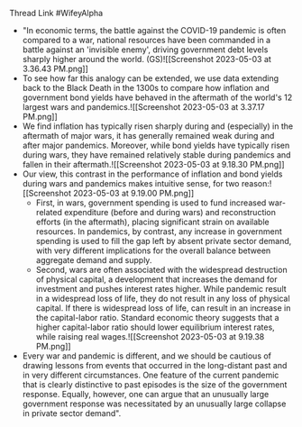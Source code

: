 
Thread Link
#WifeyAlpha 

- "In economic terms, the battle against the COVID-19 pandemic is often compared to a war, national resources have been commanded in a battle against an 'invisible enemy', driving government debt levels sharply higher around the world. (GS)![[Screenshot 2023-05-03 at 3.36.43 PM.png]]
- To see how far this analogy can be extended, we use data extending back to the Black Death in the 1300s to compare how inflation and government bond yields have behaved in the aftermath of the world's 12 largest wars and pandemics.![[Screenshot 2023-05-03 at 3.37.17 PM.png]]
- We find inflation has typically risen sharply during and (especially) in the aftermath of major wars, it has generally remained weak during and after major pandemics. Moreover, while bond yields have typically risen during wars, they have remained relatively stable during pandemics and fallen in their aftermath.![[Screenshot 2023-05-03 at 9.18.30 PM.png]]
- Our view, this contrast in the performance of inflation and bond yields during wars and pandemics makes intuitive sense, for two reason:![[Screenshot 2023-05-03 at 9.19.00 PM.png]]
	- First, in wars, government spending is used to fund increased war-related expenditure (before and during wars) and reconstruction efforts (in the aftermath), placing significant strain on available resources. In pandemics, by contrast, any increase in government spending is used to fill the gap left by absent private sector demand, with very different implications for the overall balance between aggregate demand and supply.
	- Second, wars are often associated with the widespread destruction of physical capital, a development that increases the demand for investment and pushes interest rates higher. While pandemic result in a widespread loss of life, they do not result in any loss of physical capital. If there is widespread loss of life, can result in an increase in the capital-labor ratio. Standard economic theory suggests that a higher capital-labor ratio should lower equilibrium interest rates, while raising real wages.![[Screenshot 2023-05-03 at 9.19.38 PM.png]]
- Every war and pandemic is different, and we should be cautious of drawing lessons from events that occurred in the long-distant past and in very different circumstances. One feature of the current pandemic that is clearly distinctive to past episodes is the size of the government response. Equally, however, one can argue that an unusually large government response was necessitated by an unusually large collapse in private sector demand".